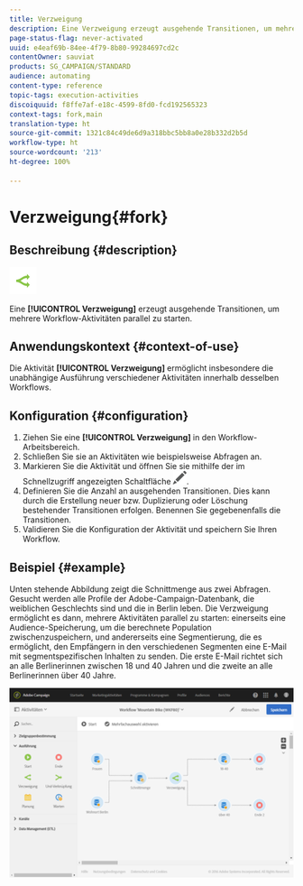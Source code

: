 ```yaml
---
title: Verzweigung
description: Eine Verzweigung erzeugt ausgehende Transitionen, um mehrere Workflow-Aktivitäten parallel zu starten.
page-status-flag: never-activated
uuid: e4eaf69b-84ee-4f79-8b80-99284697cd2c
contentOwner: sauviat
products: SG_CAMPAIGN/STANDARD
audience: automating
content-type: reference
topic-tags: execution-activities
discoiquuid: f8ffe7af-e18c-4599-8fd0-fcd192565323
context-tags: fork,main
translation-type: ht
source-git-commit: 1321c84c49de6d9a318bbc5bb8a0e28b332d2b5d
workflow-type: ht
source-wordcount: '213'
ht-degree: 100%

---
```



# Verzweigung{#fork}

## Beschreibung {#description}

![](assets/fork.png)

Eine **[!UICONTROL Verzweigung]** erzeugt ausgehende Transitionen, um mehrere Workflow-Aktivitäten parallel zu starten.

## Anwendungskontext {#context-of-use}

Die Aktivität **[!UICONTROL Verzweigung]** ermöglicht insbesondere die unabhängige Ausführung verschiedener Aktivitäten innerhalb desselben Workflows.

## Konfiguration {#configuration}

1. Ziehen Sie eine **[!UICONTROL Verzweigung]** in den Workflow-Arbeitsbereich.
1. Schließen Sie sie an Aktivitäten wie beispielsweise Abfragen an.
1. Markieren Sie die Aktivität und öffnen Sie sie mithilfe der im Schnellzugriff angezeigten Schaltfläche ![](assets/edit_darkgrey-24px.png).
1. Definieren Sie die Anzahl an ausgehenden Transitionen. Dies kann durch die Erstellung neuer bzw. Duplizierung oder Löschung bestehender Transitionen erfolgen. Benennen Sie gegebenenfalls die Transitionen.
1. Validieren Sie die Konfiguration der Aktivität und speichern Sie Ihren Workflow.

## Beispiel {#example}

Unten stehende Abbildung zeigt die Schnittmenge aus zwei Abfragen. Gesucht werden alle Profile der Adobe-Campaign-Datenbank, die weiblichen Geschlechts sind und die in Berlin leben. Die Verzweigung ermöglicht es dann, mehrere Aktivitäten parallel zu starten: einerseits eine Audience-Speicherung, um die berechnete Population zwischenzuspeichern, und andererseits eine Segmentierung, die es ermöglicht, den Empfängern in den verschiedenen Segmenten eine E-Mail mit segmentspezifischen Inhalten zu senden. Die erste E-Mail richtet sich an alle Berlinerinnen zwischen 18 und 40 Jahren und die zweite an alle Berlinerinnen über 40 Jahre.

![](assets/wkf_fork_example.png)

